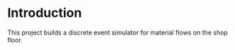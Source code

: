# Introduction
This project builds a discrete event simulator for material flows on the shop floor.

